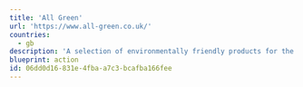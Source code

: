 ```yaml
---
title: 'All Green'
url: 'https://www.all-green.co.uk/'
countries:
  - gb
description: 'A selection of environmentally friendly products for the home, garden, pets and other stuff.'
blueprint: action
id: 06dd0d16-831e-4fba-a7c3-bcafba166fee
---
```

